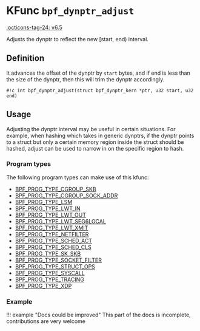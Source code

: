 # KFunc `bpf_dynptr_adjust`

<!-- [FEATURE_TAG](bpf_dynptr_adjust) -->
[:octicons-tag-24: v6.5](https://github.com/torvalds/linux/commit/987d0242d189661f78b77cc4d77f843b15600fed)
<!-- [/FEATURE_TAG] -->

Adjusts the dynptr to reflect the new [start, end) interval.

## Definition

It advances the offset of the dynptr by `start` bytes, and if end is less than the size of the dynptr, then this will trim the dynptr accordingly.

<!-- [KFUNC_DEF] -->
`#!c int bpf_dynptr_adjust(struct bpf_dynptr_kern *ptr, u32 start, u32 end)`
<!-- [/KFUNC_DEF] -->

## Usage

Adjusting the dynptr interval may be useful in certain situations. For example, when hashing which takes in generic dynptrs, if the dynptr points to a struct but only a certain memory region inside the struct should be hashed, adjust can be used to narrow in on the specific region to hash.

### Program types

The following program types can make use of this kfunc:

<!-- [KFUNC_PROG_REF] -->
- [BPF_PROG_TYPE_CGROUP_SKB](../program-type/BPF_PROG_TYPE_CGROUP_SKB.md)
- [BPF_PROG_TYPE_CGROUP_SOCK_ADDR](../program-type/BPF_PROG_TYPE_CGROUP_SOCK_ADDR.md)
- [BPF_PROG_TYPE_LSM](../program-type/BPF_PROG_TYPE_LSM.md)
- [BPF_PROG_TYPE_LWT_IN](../program-type/BPF_PROG_TYPE_LWT_IN.md)
- [BPF_PROG_TYPE_LWT_OUT](../program-type/BPF_PROG_TYPE_LWT_OUT.md)
- [BPF_PROG_TYPE_LWT_SEG6LOCAL](../program-type/BPF_PROG_TYPE_LWT_SEG6LOCAL.md)
- [BPF_PROG_TYPE_LWT_XMIT](../program-type/BPF_PROG_TYPE_LWT_XMIT.md)
- [BPF_PROG_TYPE_NETFILTER](../program-type/BPF_PROG_TYPE_NETFILTER.md)
- [BPF_PROG_TYPE_SCHED_ACT](../program-type/BPF_PROG_TYPE_SCHED_ACT.md)
- [BPF_PROG_TYPE_SCHED_CLS](../program-type/BPF_PROG_TYPE_SCHED_CLS.md)
- [BPF_PROG_TYPE_SK_SKB](../program-type/BPF_PROG_TYPE_SK_SKB.md)
- [BPF_PROG_TYPE_SOCKET_FILTER](../program-type/BPF_PROG_TYPE_SOCKET_FILTER.md)
- [BPF_PROG_TYPE_STRUCT_OPS](../program-type/BPF_PROG_TYPE_STRUCT_OPS.md)
- [BPF_PROG_TYPE_SYSCALL](../program-type/BPF_PROG_TYPE_SYSCALL.md)
- [BPF_PROG_TYPE_TRACING](../program-type/BPF_PROG_TYPE_TRACING.md)
- [BPF_PROG_TYPE_XDP](../program-type/BPF_PROG_TYPE_XDP.md)
<!-- [/KFUNC_PROG_REF] -->

### Example

!!! example "Docs could be improved"
    This part of the docs is incomplete, contributions are very welcome

